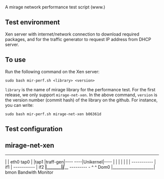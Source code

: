A mirage network performance test script (www.)


Test environment
----------------

Xen server with internet/network connection to download required packages, and for the traffic generator to request IP address from DHCP server.


To use
------

Run the following command on the Xen server:

```
sudo bash mir-perf.sh <library> <version>
```

```library``` is the name of mirage library for the performance test. For the first release, we only support ```mirage-net-xen```. In the above command, ```version``` is the version number (commit hash) of the library on the github. For instance, you can write:

```
sudo bash mir-perf.sh mirage-net-xen b06361d
```

Test configuration
------------------
mirage-net-xen
--------------

 _________                 _________
|         | eth0     tap0 |         |tap1
|traff-gen|----       ----|Unikernel|----
|         |   |       |   |         |   |
-----------   |  if1  |   -----------   | if2
______________|_______|_________________|_____
              ---------                 -
                  ^                     ^
Dom0              |_____________________|
                   bmon Bandwith Monitor
                   

